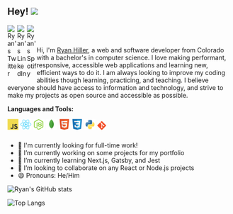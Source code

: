 ## Hey! <img src="https://media.giphy.com/media/hvRJCLFzcasrR4ia7z/giphy.gif" width="25px">

<a href="https://twitter.com/RyanHiller">
  <img align="left" alt="Ryan's Twitter" width="22px" src="https://raw.githubusercontent.com/peterthehan/peterthehan/master/assets/twitter.svg" />
</a>

<a href="https://www.linkedin.com/in/ryan-hiller">
  <img align="left" alt="Ryan's LinkedIn" width="22px" src="https://raw.githubusercontent.com/peterthehan/peterthehan/master/assets/linkedin.svg" />
</a>

<a href="https://open.spotify.com/user/ryanhiller">
  <img align="left" alt="Ryan's Spotify" width="22px" src="https://raw.githubusercontent.com/peterthehan/peterthehan/master/assets/spotify.svg" />
</a>

<br />

<br />

Hi, I'm [Ryan Hiller](https://ryanhiller.dev), a web and software developer from Colorado with a bachelor's in computer science. I love making performant, responsive, accessible web applications and learning new, efficient ways to do it. I am always looking to improve my coding abilities though learning, practicing, and teaching. I believe everyone should have access to information and technology, and strive to make my projects as open source and accessible as possible.

**Languages and Tools:**
<div>
  <img height="25" alt="JavaScript" title="JavaScript" src="https://raw.githubusercontent.com/devicons/devicon/2ae2a900d2f041da66e950e4d48052658d850630/icons/javascript/javascript-original.svg">
  <img height="25" alt="React" title="React" src="https://raw.githubusercontent.com/devicons/devicon/2ae2a900d2f041da66e950e4d48052658d850630/icons/react/react-original.svg">
  <img height="25" alt="Node.JS" title="Node.JS" src="https://raw.githubusercontent.com/devicons/devicon/2ae2a900d2f041da66e950e4d48052658d850630/icons/nodejs/nodejs-plain.svg">
  <img height="25" alt="MongoDB" title="MongoDB" src="https://raw.githubusercontent.com/devicons/devicon/2ae2a900d2f041da66e950e4d48052658d850630/icons/mongodb/mongodb-original.svg">
  <img height="25" alt="HTML5" title="HTML5" src="https://raw.githubusercontent.com/devicons/devicon/2ae2a900d2f041da66e950e4d48052658d850630/icons/html5/html5-original.svg">
  <img height="25" alt="CSS3" title="CSS3" src="https://raw.githubusercontent.com/devicons/devicon/2ae2a900d2f041da66e950e4d48052658d850630/icons/css3/css3-original.svg">
  <img height="25" alt="Python" title="Python" src="https://raw.githubusercontent.com/devicons/devicon/2ae2a900d2f041da66e950e4d48052658d850630/icons/python/python-original.svg">
  <img height="20" alt="Git" title="Git" src="https://raw.githubusercontent.com/devicons/devicon/2ae2a900d2f041da66e950e4d48052658d850630/icons/git/git-original.svg">
</div>

### 
- 💼 I'm currently looking for full-time work!
- 🔭 I’m currently working on some projects for my portfolio
- 🌱 I’m currently learning Next.js, Gatsby, and Jest
- 👯 I’m looking to collaborate on any React or Node.js projects
- 😄 Pronouns: He/Him

![Ryan's GitHub stats](https://github-readme-stats.vercel.app/api?username=RyanHiller&show_icons=true&theme=github_dark)

![Top Langs](https://github-readme-stats.vercel.app/api/top-langs/?username=RyanHiller&theme=github_dark)

